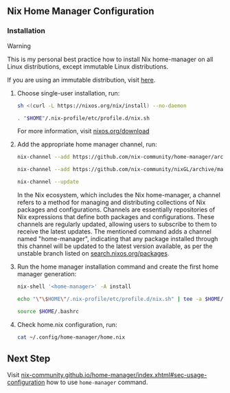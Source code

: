 ## Nix Home Manager Configuration

### Installation
> [!WARNING]
>
> This is my personal best practice how to install Nix home-manager on all Linux distributions, except immutable Linux distributions.
>
> If you are using an immutable distribution, visit [here](https://github.com/DeterminateSystems/nix-installer).

1. Choose single-user installation, run:
	```sh
	sh <(curl -L https://nixos.org/nix/install) --no-daemon

    . "$HOME"/.nix-profile/etc/profile.d/nix.sh
	```
	For more information, visit [nixos.org/download](https://nixos.org/download/)

2. Add the appropriate home manager channel, run:
	```sh
	nix-channel --add https://github.com/nix-community/home-manager/archive/master.tar.gz home-manager
    
    nix-channel --add https://github.com/nix-community/nixGL/archive/main.tar.gz nixgl
    
    nix-channel --update
	```
	In the Nix ecosystem, which includes the Nix home-manager, a channel refers to a method for managing and distributing collections of Nix packages and configurations. Channels are essentially repositories of Nix expressions that define both packages and configurations. These channels are regularly updated, allowing users to subscribe to them to receive the latest updates. The mentioned command adds a channel named "home-manager", indicating that any package installed through this channel will be updated to the latest version available, as per the unstable branch listed on [search.nixos.org/packages](https://search.nixos.org/packages).

3. Run the home manager installation command and create the first home manager generation:
	```sh
	nix-shell '<home-manager>' -A install

    echo "\"\$HOME\"/.nix-profile/etc/profile.d/nix.sh" | tee -a $HOME/.bashrc > /dev/null

    source $HOME/.bashrc
	```

4. Check home.nix configuration, run:
	```sh
	cat ~/.config/home-manager/home.nix
	```

## Next Step
Visit [nix-community.github.io/home-manager/index.xhtml#sec-usage-configuration](https://nix-community.github.io/home-manager/index.xhtml#sec-usage-configuration) how to use `home-manager` command.
